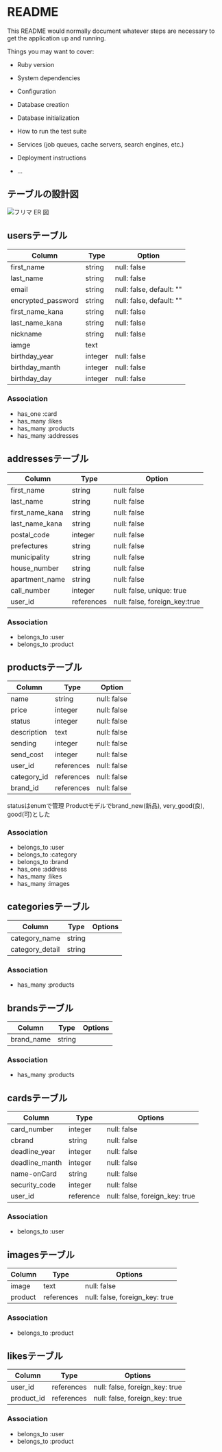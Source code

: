# README

This README would normally document whatever steps are necessary to get the
application up and running.

Things you may want to cover:

* Ruby version

* System dependencies

* Configuration

* Database creation

* Database initialization

* How to run the test suite

* Services (job queues, cache servers, search engines, etc.)

* Deployment instructions

* ...

## テーブルの設計図
![フリマ ER 図](https://user-images.githubusercontent.com/61731113/78106702-de975a00-742e-11ea-83b5-b5058c17fd3b.jpeg)

## usersテーブル
|Column            |Type   |Option                  |
|------------------|-------|------------------------|
|first_name        |string |null: false             |
|last_name         |string |null: false             |
|email             |string |null: false, default: ""|
|encrypted_password|string |null: false, default: ""|
|first_name_kana   |string |null: false             |
|last_name_kana    |string |null: false             |
|nickname          |string |null: false             |
|iamge             |text   |                        |
|birthday_year     |integer|null: false             |
|birthday_manth    |integer|null: false             |
|birthday_day      |integer|null: false             |

### Association
- has_one  :card
- has_many :likes
- has_many :products
- has_many :addresses


## addressesテーブル
|Column            |Type       |Option                       |
|------------------|-----------|-----------------------------|
|first_name        |string     |null: false                  |
|last_name         |string     |null: false                  |
|first_name_kana   |string     |null: false                  |
|last_name_kana    |string     |null: false                  |
|postal_code       |integer    |null: false                  |
|prefectures       |string     |null: false                  |
|municipality      |string     |null: false                  |
|house_number      |string     |null: false                  |
|apartment_name    |string     |null: false                  |
|call_number       |integer    |null: false, unique: true    |
|user_id           |references |null: false, foreign_key:true|

### Association
- belongs_to :user
- belongs_to :product

## productsテーブル
|Column|Type|Option                |
|-----------|----------|-----------|
|name       |string    |null: false|
|price      |integer   |null: false|
|status     |integer   |null: false|
|description|text      |null: false|
|sending    |integer   |null: false|
|send_cost  |integer   |null: false|
|user_id    |references|null: false|
|category_id|references|null: false|
|brand_id   |references|null: false|


statusはenumで管理
Productモデルでbrand_new(新品), very_good(良), good(可)とした

### Association
- belongs_to :user
- belongs_to :category
- belongs_to :brand
- has_one    :address
- has_many   :likes
- has_many   :images


## categoriesテーブル

|Column         |Type  |Options|
|---------------|------|-------|
|category_name  |string|       |
|category_detail|string|       |

### Association
- has_many :products


## brandsテーブル

|Column    |Type  |Options|
|----------|------|-------|
|brand_name|string|       |

### Association
- has_many :products


## cardsテーブル

|Column        |Type     |Options                       |
|--------------|---------|------------------------------|
|card_number   |integer  |null: false                   |
|cbrand        |string   |null: false                   |
|deadline_year |integer  |null: false                   |
|deadline_manth|integer  |null: false                   |
|name-onCard   |string   |null: false                   |
|security_code |integer  |null: false                   |
|user_id       |reference|null: false, foreign_key: true|

### Association
- belongs_to :user


## imagesテーブル

|Column |Type      |Options                       |
|-------|----------|------------------------------|
|image  |text      |null: false                   |
|product|references|null: false, foreign_key: true|

### Association
- belongs_to :product

## likesテーブル

|Column    |Type      |Options                       |
|----------|----------|------------------------------|
|user_id   |references|null: false, foreign_key: true|
|product_id|references|null: false, foreign_key: true|

### Association
- belongs_to :user
- belongs_to :product

